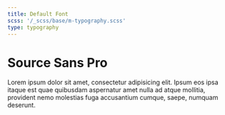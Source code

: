 ```yaml
---
title: Default Font
scss: '/_scss/base/m-typography.scss'
type: typography
---
```


Source Sans Pro
===============
Lorem ipsum dolor sit amet, consectetur adipisicing elit. Ipsum eos ipsa itaque est quae quibusdam aspernatur amet nulla ad atque mollitia, provident nemo molestias fuga accusantium cumque, saepe, numquam deserunt.
